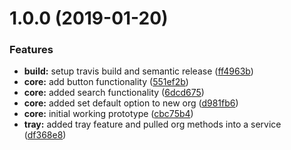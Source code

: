 # 1.0.0 (2019-01-20)


### Features

* **build:** setup travis build and semantic release ([ff4963b](https://github.com/leboff/sfdx-org-manager/commit/ff4963b))
* **core:** add button functionality ([551ef2b](https://github.com/leboff/sfdx-org-manager/commit/551ef2b))
* **core:** added search functionality ([6dcd675](https://github.com/leboff/sfdx-org-manager/commit/6dcd675))
* **core:** added set default option to new org ([d981fb6](https://github.com/leboff/sfdx-org-manager/commit/d981fb6))
* **core:** initial working prototype ([cbc75b4](https://github.com/leboff/sfdx-org-manager/commit/cbc75b4))
* **tray:** added tray feature and pulled org methods into a service ([df368e8](https://github.com/leboff/sfdx-org-manager/commit/df368e8))
